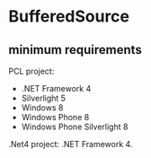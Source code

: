 ﻿# BufferedSource

## minimum requirements

PCL project:
- .NET Framework 4
- Silverlight 5
- Windows 8
- Windows Phone 8
- Windows Phone Silverlight 8

.Net4 project: .NET Framework 4.
